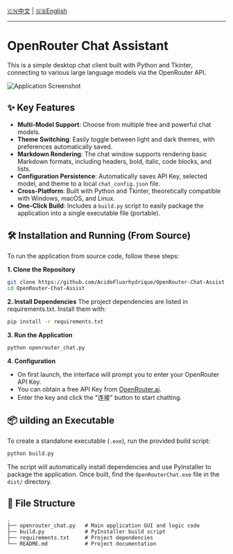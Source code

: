 [🇨🇳中文](./README.md) | [🇬🇧English](./README.en.md)


---

# OpenRouter Chat Assistant

This is a simple desktop chat client built with Python and Tkinter, connecting to various large language models via the OpenRouter API.

![Application Screenshot](image.png)

## ✨ Key Features

* **Multi-Model Support**: Choose from multiple free and powerful chat models.
* **Theme Switching**: Easily toggle between light and dark themes, with preferences automatically saved.
* **Markdown Rendering**: The chat window supports rendering basic Markdown formats, including headers, bold, italic, code blocks, and lists.
* **Configuration Persistence**: Automatically saves API Key, selected model, and theme to a local `chat_config.json` file.
* **Cross-Platform**: Built with Python and Tkinter, theoretically compatible with Windows, macOS, and Linux.
* **One-Click Build**: Includes a `build.py` script to easily package the application into a single executable file (portable).

## 🛠️ Installation and Running (From Source)

To run the application from source code, follow these steps:

**1. Clone the Repository**

```bash
git clone https://github.com/AcideFluorhydrique/OpenRouter-Chat-Assist.git
cd OpenRouter-Chat-Assist
```





**2. Install Dependencies**
The project dependencies are listed in requirements.txt. Install them with:
```bash
pip install -r requirements.txt
```

**3. Run the Application**
```bash
python openrouter_chat.py
```

**4. Configuration**
* On first launch, the interface will prompt you to enter your OpenRouter API Key.
* You can obtain a free API Key from [OpenRouter.ai](https://openrouter.ai/).
* Enter the key and click the "连接" button to start chatting.

## 📦 uilding an Executable

To create a standalone executable (`.exe`), run the provided build script:

```bash
python build.py
```


The script will automatically install dependencies and use PyInstaller to package the application. Once built, find the `OpenRouterChat.exe` file in the `dist/` directory.

## 📂 File Structure

```
.
├── openrouter_chat.py   # Main application GUI and logic code
├── build.py             # PyInstaller build script
├── requirements.txt     # Project dependencies
└── README.md            # Project documentation
```
